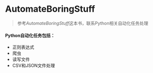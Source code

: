# AutomateBoringStuff
> 参考*AutomateBoringStuff*这本书，联系Python相关自动化任务处理
#### Python自动化任务包括：
- 正则表达式
- 爬虫
- 读写文件
- CSV和JSON文件处理
